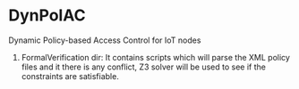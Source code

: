# DynPolAC
Dynamic Policy-based Access Control for IoT nodes

1. FormalVerification dir:
	It contains scripts which will parse the XML policy files and it there is any conflict, Z3 solver will be used to see if the constraints are satisfiable.
